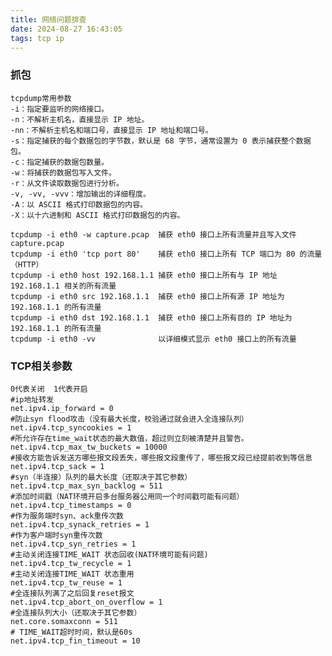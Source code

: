 ```yaml
---
title: 网络问题排查
date: 2024-08-27 16:43:05
tags: tcp ip
---
```


### 抓包
    tcpdump常用参数
    -i：指定要监听的网络接口。
    -n：不解析主机名，直接显示 IP 地址。
    -nn：不解析主机名和端口号，直接显示 IP 地址和端口号。
    -s：指定捕获的每个数据包的字节数，默认是 68 字节，通常设置为 0 表示捕获整个数据包。
    -c：指定捕获的数据包数量。
    -w：将捕获的数据包写入文件。
    -r：从文件读取数据包进行分析。
    -v, -vv, -vvv：增加输出的详细程度。
    -A：以 ASCII 格式打印数据包的内容。
    -X：以十六进制和 ASCII 格式打印数据包的内容。
    
    tcpdump -i eth0 -w capture.pcap  捕获 eth0 接口上所有流量并且写入文件capture.pcap
    tcpdump -i eth0 'tcp port 80'    捕获 eth0 接口上所有 TCP 端口为 80 的流量（HTTP）
    tcpdump -i eth0 host 192.168.1.1 捕获 eth0 接口上所有与 IP 地址 192.168.1.1 相关的所有流量
    tcpdump -i eth0 src 192.168.1.1  捕获 eth0 接口上所有源 IP 地址为 192.168.1.1 的所有流量
    tcpdump -i eth0 dst 192.168.1.1  捕获 eth0 接口上所有目的 IP 地址为 192.168.1.1 的所有流量
    tcpdump -i eth0 -vv              以详细模式显示 eth0 接口上的所有流量
    
### TCP相关参数
    0代表关闭  1代表开启
    #ip地址转发
    net.ipv4.ip_forward = 0
    #防止syn flood攻击（没有最大长度，校验通过就会进入全连接队列）
    net.ipv4.tcp_syncookies = 1
    #所允许存在time_wait状态的最大数值，超过则立刻被清楚并且警告。
    net.ipv4.tcp_max_tw_buckets = 10000
    #接收方能告诉发送方哪些报文段丢失，哪些报文段重传了，哪些报文段已经提前收到等信息
    net.ipv4.tcp_sack = 1
    #syn（半连接）队列的最大长度（还取决于其它参数）
    net.ipv4.tcp_max_syn_backlog = 511
    #添加时间戳（NAT环境开启多台服务器公用同一个时间戳可能有问题）
    net.ipv4.tcp_timestamps = 0
    #作为服务端时syn、ack重传次数
    net.ipv4.tcp_synack_retries = 1
    #作为客户端时syn重传次数
    net.ipv4.tcp_syn_retries = 1
    #主动关闭连接TIME_WAIT 状态回收(NAT环境可能有问题)
    net.ipv4.tcp_tw_recycle = 1
    #主动关闭连接TIME_WAIT 状态重用
    net.ipv4.tcp_tw_reuse = 1
    #全连接队列满了之后回复reset报文
    net.ipv4.tcp_abort_on_overflow = 1
    #全连接队列大小（还取决于其它参数）
    net.core.somaxconn = 511
    # TIME_WAIT超时时间，默认是60s 
    net.ipv4.tcp_fin_timeout = 10 



    

